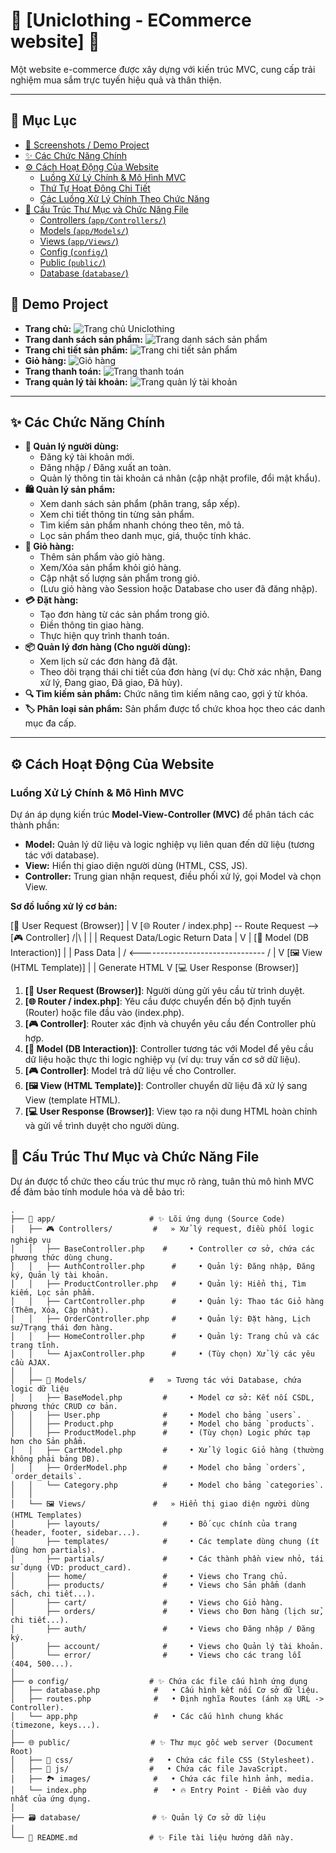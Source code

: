 # 🚀 [Uniclothing - ECommerce website] 🚀

Một website e-commerce được xây dựng với kiến trúc MVC, cung cấp trải nghiệm mua sắm trực tuyến hiệu quả và thân thiện.

---

## 📖 Mục Lục

* [📸 Screenshots / Demo Project](#screenshots)
* [✨ Các Chức Năng Chính](#-các-chức-năng-chính)
* [⚙️ Cách Hoạt Động Của Website](#️-cách-hoạt-động-của-website)
    * [Luồng Xử Lý Chính \& Mô Hình MVC](#luồng-xử-lý-chính--mô-hình-mvc)
    * [Thứ Tự Hoạt Động Chi Tiết](#thứ-tự-hoạt-động-chi-tiết)
    * [Các Luồng Xử Lý Chính Theo Chức Năng](#các-luồng-xử-lý-chính-theo-chức-năng)
* [📁 Cấu Trúc Thư Mục và Chức Năng File](#-cấu-trúc-thư-mục-và-chức-năng-file)
    * [Controllers (`app/Controllers/`)](#controllers-appcontrollers)
    * [Models (`app/Models/`)](#models-appmodels)
    * [Views (`app/Views/`)](#views-appviews)
    * [Config (`config/`)](#config-config)
    * [Public (`public/`)](#public-public)
    * [Database (`database/`)](#database-database)


## 📸 Demo Project 

* **Trang chủ:**
    ![Trang chủ Uniclothing](docs/images/screenshot_homepage.png) 
* **Trang danh sách sản phẩm:**
    ![Trang danh sách sản phẩm](docs/images/screenshot_product_list.png)
* **Trang chi tiết sản phẩm:**
    ![Trang chi tiết sản phẩm](docs/images/screenshot_product_detail.png)
* **Giỏ hàng:**
    ![Giỏ hàng](docs/images/screenshot_cart.png)
* **Trang thanh toán:**
    ![Trang thanh toán](docs/images/screenshot_checkout.png)
* **Trang quản lý tài khoản:**
    ![Trang quản lý tài khoản](docs/images/screenshot_account.png)

--- 

## ✨ Các Chức Năng Chính

* **👤 Quản lý người dùng:**
    * Đăng ký tài khoản mới.
    * Đăng nhập / Đăng xuất an toàn.
    * Quản lý thông tin tài khoản cá nhân (cập nhật profile, đổi mật khẩu).
* **🛍️ Quản lý sản phẩm:**
    * Xem danh sách sản phẩm (phân trang, sắp xếp).
    * Xem chi tiết thông tin từng sản phẩm.
    * Tìm kiếm sản phẩm nhanh chóng theo tên, mô tả.
    * Lọc sản phẩm theo danh mục, giá, thuộc tính khác.
* **🛒 Giỏ hàng:**
    * Thêm sản phẩm vào giỏ hàng.
    * Xem/Xóa sản phẩm khỏi giỏ hàng.
    * Cập nhật số lượng sản phẩm trong giỏ.
    * (Lưu giỏ hàng vào Session hoặc Database cho user đã đăng nhập).
* **💳 Đặt hàng:**
    * Tạo đơn hàng từ các sản phẩm trong giỏ.
    * Điền thông tin giao hàng.
    * Thực hiện quy trình thanh toán.
* **📦 Quản lý đơn hàng (Cho người dùng):**
    * Xem lịch sử các đơn hàng đã đặt.
    * Theo dõi trạng thái chi tiết của đơn hàng (ví dụ: Chờ xác nhận, Đang xử lý, Đang giao, Đã giao, Đã hủy).
* **🔍 Tìm kiếm sản phẩm:** Chức năng tìm kiếm nâng cao, gợi ý từ khóa.
* **🏷️ Phân loại sản phẩm:** Sản phẩm được tổ chức khoa học theo các danh mục đa cấp.


---

## ⚙️ Cách Hoạt Động Của Website

### Luồng Xử Lý Chính & Mô Hình MVC

Dự án áp dụng kiến trúc **Model-View-Controller (MVC)** để phân tách các thành phần:

* **Model:** Quản lý dữ liệu và logic nghiệp vụ liên quan đến dữ liệu (tương tác với database).
* **View:** Hiển thị giao diện người dùng (HTML, CSS, JS).
* **Controller:** Trung gian nhận request, điều phối xử lý, gọi Model và chọn View.

**Sơ đồ luồng xử lý cơ bản:**

[👤 User Request (Browser)]
          |
          V
[🌐 Router / index.php] -- Route Request --> [🎮 Controller]
                                                /|\      |
                                                 |       | Request Data/Logic
                                Return Data      |       V
                                                 |      [🧱 Model (DB Interaction)]
                                                 |       |
          Pass Data                              |      /
                 <-------------------------------       /
                 |
                 V
        [🖼️ View (HTML Template)]
                 |
                 | Generate HTML
                 V
        [💻 User Response (Browser)]

1.  **[👤 User Request (Browser)]**: Người dùng gửi yêu cầu từ trình duyệt.
2.  **[🌐 Router / index.php]**: Yêu cầu được chuyển đến bộ định tuyến (Router) hoặc file đầu vào (index.php).
3.  **[🎮 Controller]**: Router xác định và chuyển yêu cầu đến Controller phù hợp.
4.  **[🧱 Model (DB Interaction)]**: Controller tương tác với Model để yêu cầu dữ liệu hoặc thực thi logic nghiệp vụ (ví dụ: truy vấn cơ sở dữ liệu).
5.  **[🎮 Controller]**: Model trả dữ liệu về cho Controller.
6.  **[🖼️ View (HTML Template)]**: Controller chuyển dữ liệu đã xử lý sang View (template HTML).
7.  **[💻 User Response (Browser)]**: View tạo ra nội dung HTML hoàn chỉnh và gửi về trình duyệt cho người dùng.

## 📁 Cấu Trúc Thư Mục và Chức Năng File

Dự án được tổ chức theo cấu trúc thư mục rõ ràng, tuân thủ mô hình MVC để đảm bảo tính module hóa và dễ bảo trì:

```plaintext
.
├── 📂 app/                     # ✨ Lõi ứng dụng (Source Code)
│   ├── 🎮 Controllers/         #   » Xử lý request, điều phối logic nghiệp vụ
│   │   ├── BaseController.php    #     • Controller cơ sở, chứa các phương thức dùng chung.
│   │   ├── AuthController.php      #     • Quản lý: Đăng nhập, Đăng ký, Quản lý tài khoản.
│   │   ├── ProductController.php   #     • Quản lý: Hiển thị, Tìm kiếm, Lọc sản phẩm.
│   │   ├── CartController.php      #     • Quản lý: Thao tác Giỏ hàng (Thêm, Xóa, Cập nhật).
│   │   ├── OrderController.php     #     • Quản lý: Đặt hàng, Lịch sử/Trạng thái đơn hàng.
│   │   ├── HomeController.php      #     • Quản lý: Trang chủ và các trang tĩnh.
│   │   └── AjaxController.php      #     • (Tùy chọn) Xử lý các yêu cầu AJAX.
│   │
│   ├── 🧱 Models/              #   » Tương tác với Database, chứa logic dữ liệu
│   │   ├── BaseModel.php         #     • Model cơ sở: Kết nối CSDL, phương thức CRUD cơ bản.
│   │   ├── User.php              #     • Model cho bảng `users`.
│   │   ├── Product.php           #     • Model cho bảng `products`.
│   │   ├── ProductModel.php      #     • (Tùy chọn) Logic phức tạp hơn cho Sản phẩm.
│   │   ├── CartModel.php         #     • Xử lý logic Giỏ hàng (thường không phải bảng DB).
│   │   ├── OrderModel.php        #     • Model cho bảng `orders`, `order_details`.
│   │   └── Category.php          #     • Model cho bảng `categories`.
│   │
│   └── 🖼️ Views/               #   » Hiển thị giao diện người dùng (HTML Templates)
│       ├── layouts/              #     • Bố cục chính của trang (header, footer, sidebar...).
│       ├── templates/            #     • Các template dùng chung (ít dùng hơn partials).
│       ├── partials/             #     • Các thành phần view nhỏ, tái sử dụng (VD: product_card).
│       ├── home/                 #     • Views cho Trang chủ.
│       ├── products/             #     • Views cho Sản phẩm (danh sách, chi tiết...).
│       ├── cart/                 #     • Views cho Giỏ hàng.
│       ├── orders/               #     • Views cho Đơn hàng (lịch sử, chi tiết...).
│       ├── auth/                 #     • Views cho Đăng nhập / Đăng ký.
│       ├── account/              #     • Views cho Quản lý tài khoản.
│       └── error/                #     • Views cho các trang lỗi (404, 500...).
│
├── ⚙️ config/                  # ✨ Chứa các file cấu hình ứng dụng
│   ├── database.php            #   • Cấu hình kết nối Cơ sở dữ liệu.
│   ├── routes.php              #   • Định nghĩa Routes (ánh xạ URL -> Controller).
│   └── app.php                 #   • Các cấu hình chung khác (timezone, keys...).
│
├── 🌐 public/                  # ✨ Thư mục gốc web server (Document Root)
│   ├── 🎨 css/                 #   • Chứa các file CSS (Stylesheet).
│   ├── 📜 js/                  #   • Chứa các file JavaScript.
│   ├── 🏞️ images/              #   • Chứa các file hình ảnh, media.
│   └── index.php               #   • 🔥 Entry Point - Điểm vào duy nhất của ứng dụng.
│
├── 🗃️ database/                # ✨ Quản lý Cơ sở dữ liệu
│
└── 📄 README.md                # ✨ File tài liệu hướng dẫn này.